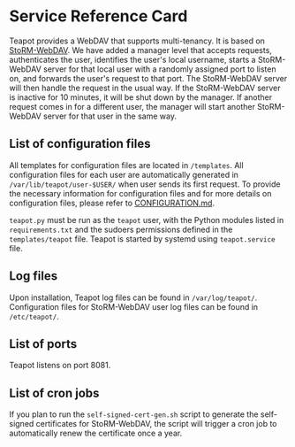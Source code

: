 # Service Reference Card

Teapot provides a WebDAV that supports multi-tenancy. It is based on
[StoRM-WebDAV](https://github.com/italiangrid/storm-webdav). We have added a
manager level that accepts requests, authenticates the user, identifies the
user's local username, starts a StoRM-WebDAV server for that local user with a
randomly assigned port to listen on, and forwards the user's request to that
port. The StoRM-WebDAV server will then handle the request in the usual way. If
the StoRM-WebDAV server is inactive for 10 minutes, it will be shut down by the
manager. If another request comes in for a different user, the manager will
start another StoRM-WebDAV server for that user in the same way.

## List of configuration files

All templates for configuration files are located in `/templates`. All
configuration files for each user are automatically generated in
`/var/lib/teapot/user-$USER/` when user sends its first request. To provide the
necessary information for configuration files and for more details on
configuration files, please refer to [CONFIGURATION.md](https://github.com/interTwin-eu/teapot/blob/main/CONFIGURATION.md).

`teapot.py` must be run as the `teapot` user, with the Python modules listed in
`requirements.txt` and the sudoers permissions defined in the `templates/teapot` file.
Teapot is started by systemd using `teapot.service` file.

## Log files

Upon installation, Teapot log files can be found in `/var/log/teapot/`. Configuration
files for StoRM-WebDAV user log files can be found in `/etc/teapot/`.

## List of ports

Teapot listens on port 8081.

## List of cron jobs

If you plan to run the `self-signed-cert-gen.sh` script to generate the self-signed
certificates for StoRM-WebDAV, the script will trigger a cron job to automatically renew
the certificate once a year.
